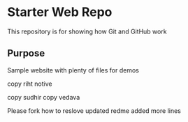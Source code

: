 # Starter Web Repo

This repository is for showing how Git and GitHub work

## Purpose

Sample website with plenty of files for demos

copy riht notive

copy sudhir
copy vedava

Please fork how to reslove
updated redme added more lines 
